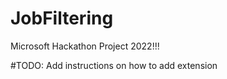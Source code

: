 # JobFiltering
Microsoft Hackathon Project 2022!!!


#TODO: Add instructions on how to add extension